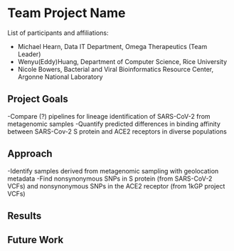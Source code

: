 # Team Project Name

List of participants and affiliations:
- Michael Hearn, Data IT Department, Omega Therapeutics (Team Leader)
- Wenyu(Eddy)Huang, Department of Computer Science, Rice University
- Nicole Bowers, Bacterial and Viral Bioinformatics Resource Center, Argonne National Laboratory

## Project Goals
-Compare (?) pipelines for lineage identification of SARS-CoV-2 from metagenomic samples
-Quantify predicted differences in binding affinity between SARS-Cov-2 S protein and ACE2 receptors in diverse populations

## Approach
-Identify samples derived from metagenomic sampling with geolocation metadata
-Find nonsynonymous SNPs in S protein (from SARS-CoV-2 VCFs) and nonsynonymous SNPs in the ACE2 receptor (from 1kGP project VCFs)
## Results

## Future Work
